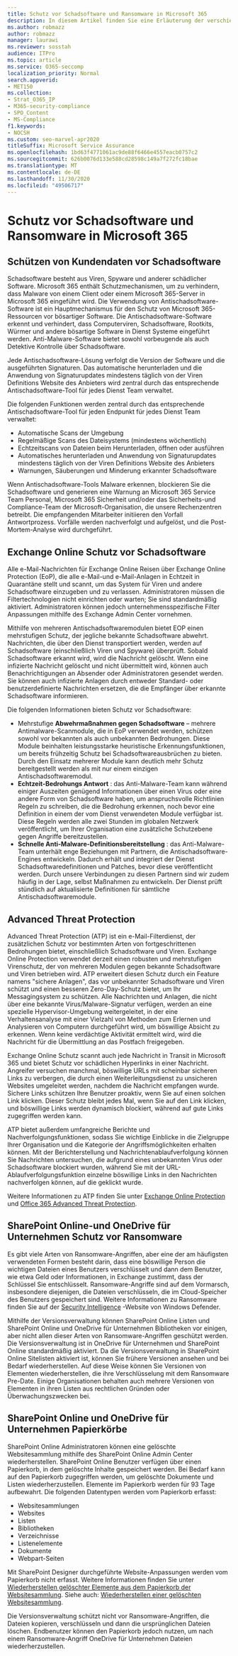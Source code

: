 ```yaml
---
title: Schutz vor Schadsoftware und Ransomware in Microsoft 365
description: In diesem Artikel finden Sie eine Erläuterung der verschiedenen Schadsoftware-und Ransomware-Schutzfunktionen in Microsoft 365.
ms.author: robmazz
author: robmazz
manager: laurawi
ms.reviewer: sosstah
audience: ITPro
ms.topic: article
ms.service: O365-seccomp
localization_priority: Normal
search.appverid:
- MET150
ms.collection:
- Strat_O365_IP
- M365-security-compliance
- SPO_Content
- MS-Compliance
f1.keywords:
- NOCSH
ms.custom: seo-marvel-apr2020
titleSuffix: Microsoft Service Assurance
ms.openlocfilehash: 1bd63f4771061ac9de88f6466e4557eacb0757c2
ms.sourcegitcommit: 626b0076d133e588cd28598c149a7f272fc18bae
ms.translationtype: MT
ms.contentlocale: de-DE
ms.lasthandoff: 11/30/2020
ms.locfileid: "49506717"
---
```

# <a name="malware-and-ransomware-protection-in-microsoft-365"></a>Schutz vor Schadsoftware und Ransomware in Microsoft 365

## <a name="protecting-customer-data-from-malware"></a>Schützen von Kundendaten vor Schadsoftware

Schadsoftware besteht aus Viren, Spyware und anderer schädlicher Software. Microsoft 365 enthält Schutzmechanismen, um zu verhindern, dass Malware von einem Client oder einem Microsoft 365-Server in Microsoft 365 eingeführt wird. Die Verwendung von Antischadsoftware-Software ist ein Hauptmechanismus für den Schutz von Microsoft 365-Ressourcen vor bösartiger Software. Die Antischadsoftware-Software erkennt und verhindert, dass Computerviren, Schadsoftware, Rootkits, Würmer und andere bösartige Software in Dienst Systeme eingeführt werden. Anti-Malware-Software bietet sowohl vorbeugende als auch Detektive Kontrolle über Schadsoftware.

Jede Antischadsoftware-Lösung verfolgt die Version der Software und die ausgeführten Signaturen. Das automatische herunterladen und die Anwendung von Signaturupdates mindestens täglich von der Viren Definitions Website des Anbieters wird zentral durch das entsprechende Antischadsoftware-Tool für jedes Dienst Team verwaltet.

Die folgenden Funktionen werden zentral durch das entsprechende Antischadsoftware-Tool für jeden Endpunkt für jedes Dienst Team verwaltet:

- Automatische Scans der Umgebung
- Regelmäßige Scans des Dateisystems (mindestens wöchentlich) 
- Echtzeitscans von Dateien beim Herunterladen, öffnen oder ausführen 
- Automatisches herunterladen und Anwendung von Signaturupdates mindestens täglich von der Viren Definitions Website des Anbieters
- Warnungen, Säuberungen und Minderung erkannter Schadsoftware

Wenn Antischadsoftware-Tools Malware erkennen, blockieren Sie die Schadsoftware und generieren eine Warnung an Microsoft 365 Service Team Personal, Microsoft 365 Sicherheit und/oder das Sicherheits-und Compliance-Team der Microsoft-Organisation, die unsere Rechenzentren betreibt. Die empfangenden Mitarbeiter initiieren den Vorfall Antwortprozess. Vorfälle werden nachverfolgt und aufgelöst, und die Post-Mortem-Analyse wird durchgeführt. 

## <a name="exchange-online-protection-against-malware"></a>Exchange Online Schutz vor Schadsoftware

Alle e-Mail-Nachrichten für Exchange Online Reisen über Exchange Online Protection (EoP), die alle e-Mail-und e-Mail-Anlagen in Echtzeit in Quarantäne stellt und scannt, um das System für Viren und andere Schadsoftware einzugeben und zu verlassen. Administratoren müssen die Filtertechnologien nicht einrichten oder warten; Sie sind standardmäßig aktiviert. Administratoren können jedoch unternehmensspezifische Filter Anpassungen mithilfe des Exchange Admin Center vornehmen.

Mithilfe von mehreren Antischadsoftwaremodulen bietet EOP einen mehrstufigen Schutz, der jegliche bekannte Schadsoftware abwehrt. Nachrichten, die über den Dienst transportiert werden, werden auf Schadsoftware (einschließlich Viren und Spyware) überprüft. Sobald Schadsoftware erkannt wird, wird die Nachricht gelöscht. Wenn eine infizierte Nachricht gelöscht und nicht übermittelt wird, können auch Benachrichtigungen an Absender oder Administratoren gesendet werden. Sie können auch infizierte Anlagen durch entweder Standard- oder benutzerdefinierte Nachrichten ersetzen, die die Empfänger über erkannte Schadsoftware informieren.

Die folgenden Informationen bieten Schutz vor Schadsoftware:

- Mehrstufige **Abwehrmaßnahmen gegen Schadsoftware** – mehrere Antimalware-Scanmodule, die in EoP verwendet werden, schützen sowohl vor bekannten als auch unbekannten Bedrohungen. Diese Module beinhalten leistungsstarke heuristische Erkennungsfunktionen, um bereits frühzeitig Schutz bei Schadsoftwareausbrüchen zu bieten. Durch den Einsatz mehrerer Module kann deutlich mehr Schutz bereitgestellt werden als mit nur einem einzigen Antischadsoftwaremodul.
- **Echtzeit-Bedrohungs Antwort** : das Anti-Malware-Team kann während einiger Auszeiten genügend Informationen über einen Virus oder eine andere Form von Schadsoftware haben, um anspruchsvolle Richtlinien Regeln zu schreiben, die die Bedrohung erkennen, noch bevor eine Definition in einem der vom Dienst verwendeten Module verfügbar ist. Diese Regeln werden alle zwei Stunden im globalen Netzwerk veröffentlicht, um Ihrer Organisation eine zusätzliche Schutzebene gegen Angriffe bereitzustellen.
- **Schnelle Anti-Malware-Definitionsbereitstellung** : das Anti-Malware-Team unterhält enge Beziehungen mit Partnern, die Antischadsoftware-Engines entwickeln. Dadurch erhält und integriert der Dienst Schadsoftwaredefinitionen und Patches, bevor diese veröffentlicht werden. Durch unsere Verbindungen zu diesen Partnern sind wir zudem häufig in der Lage, selbst Maßnahmen zu entwickeln. Der Dienst prüft stündlich auf aktualisierte Definitionen für sämtliche Antischadsoftwaremodule.

## <a name="advanced-threat-protection"></a>Advanced Threat Protection

Advanced Threat Protection (ATP) ist ein e-Mail-Filterdienst, der zusätzlichen Schutz vor bestimmten Arten von fortgeschrittenen Bedrohungen bietet, einschließlich Schadsoftware und Viren. Exchange Online Protection verwendet derzeit einen robusten und mehrstufigen Virenschutz, der von mehreren Modulen gegen bekannte Schadsoftware und Viren betrieben wird. ATP erweitert diesen Schutz durch ein Feature namens "sichere Anlagen", das vor unbekannter Schadsoftware und Viren schützt und einen besseren Zero-Day-Schutz bietet, um Ihr Messagingsystem zu schützen. Alle Nachrichten und Anlagen, die nicht über eine bekannte Virus/Malware-Signatur verfügen, werden an eine spezielle Hypervisor-Umgebung weitergeleitet, in der eine Verhaltensanalyse mit einer Vielzahl von Methoden zum Erlernen und Analysieren von Computern durchgeführt wird, um böswillige Absicht zu erkennen. Wenn keine verdächtige Aktivität ermittelt wird, wird die Nachricht für die Übermittlung an das Postfach freigegeben.

Exchange Online Schutz scannt auch jede Nachricht in Transit in Microsoft 365 und bietet Schutz vor schädlichen Hyperlinks in einer Nachricht. Angreifer versuchen manchmal, böswillige URLs mit scheinbar sicheren Links zu verbergen, die durch einen Weiterleitungsdienst zu unsicheren Websites umgeleitet werden, nachdem die Nachricht empfangen wurde. Sichere Links schützen Ihre Benutzer proaktiv, wenn Sie auf einen solchen Link klicken. Dieser Schutz bleibt jedes Mal, wenn Sie auf den Link klicken, und böswillige Links werden dynamisch blockiert, während auf gute Links zugegriffen werden kann.

ATP bietet außerdem umfangreiche Berichte und Nachverfolgungsfunktionen, sodass Sie wichtige Einblicke in die Zielgruppe Ihrer Organisation und die Kategorie der Angriffsmöglichkeiten erhalten können. Mit der Berichterstellung und Nachrichtenablaufverfolgung können Sie Nachrichten untersuchen, die aufgrund eines unbekannten Virus oder Schadsoftware blockiert wurden, während Sie mit der URL-Ablaufverfolgungsfunktion einzelne böswillige Links in den Nachrichten nachverfolgen können, auf die geklickt wurde. 

Weitere Informationen zu ATP finden Sie unter [Exchange Online Protection](https://docs.microsoft.com/Office365/SecurityCompliance/eop/exchange-online-protection-overview) und [Office 365 Advanced Threat Protection](https://docs.microsoft.com/microsoft-365/security/office-365-security/office-365-atp).

## <a name="sharepoint-online-and-onedrive-for-business-protection-against-ransomware"></a>SharePoint Online-und OneDrive für Unternehmen Schutz vor Ransomware

Es gibt viele Arten von Ransomware-Angriffen, aber eine der am häufigsten verwendeten Formen besteht darin, dass eine böswillige Person die wichtigen Dateien eines Benutzers verschlüsselt und dann dem Benutzer, wie etwa Geld oder Informationen, in Exchange zustimmt, dass der Schlüssel Sie entschlüsselt. Ransomware-Angriffe sind auf dem Vormarsch, insbesondere diejenigen, die Dateien verschlüsseln, die im Cloud-Speicher des Benutzers gespeichert sind. Weitere Informationen zu Ransomware finden Sie auf der [Security Intelligence](https://www.microsoft.com/wdsi) -Website von Windows Defender.

Mithilfe der Versionsverwaltung können SharePoint Online Listen und SharePoint Online und OneDrive für Unternehmen Bibliotheken vor einigen, aber nicht allen dieser Arten von Ransomware-Angriffen geschützt werden. Die Versionsverwaltung ist in OneDrive für Unternehmen und SharePoint Online standardmäßig aktiviert. Da die Versionsverwaltung in SharePoint Online Sitelisten aktiviert ist, können Sie frühere Versionen ansehen und bei Bedarf wiederherstellen. Auf diese Weise können Sie Versionen von Elementen wiederherstellen, die ihre Verschlüsselung mit dem Ransomware Pre-Date. Einige Organisationen behalten auch mehrere Versionen von Elementen in ihren Listen aus rechtlichen Gründen oder Überwachungszwecken bei.

## <a name="sharepoint-online-and-onedrive-for-business-recycle-bins"></a>SharePoint Online und OneDrive für Unternehmen Papierkörbe

SharePoint Online Administratoren können eine gelöschte Websitesammlung mithilfe des SharePoint Online Admin Center wiederherstellen. SharePoint Online Benutzer verfügen über einen Papierkorb, in dem gelöschte Inhalte gespeichert werden. Bei Bedarf kann auf den Papierkorb zugegriffen werden, um gelöschte Dokumente und Listen wiederherzustellen. Elemente im Papierkorb werden für 93 Tage aufbewahrt. Die folgenden Datentypen werden vom Papierkorb erfasst:

- Websitesammlungen
- Websites
- Listen
- Bibliotheken
- Verzeichnisse
- Listenelemente
- Dokumente
- Webpart-Seiten

Mit SharePoint Designer durchgeführte Website-Anpassungen werden vom Papierkorb nicht erfasst. Weitere Informationen finden Sie unter [Wiederherstellen gelöschter Elemente aus dem Papierkorb der Websitesammlung](https://support.microsoft.com/office/restore-deleted-items-from-the-site-collection-recycle-bin-5fa924ee-16d7-487b-9a0a-021b9062d14b). Siehe auch: [Wiederherstellen einer gelöschten Websitesammlung](https://docs.microsoft.com/sharepoint/restore-deleted-site-collection).

Die Versionsverwaltung schützt nicht vor Ransomware-Angriffen, die Dateien kopieren, verschlüsseln und dann die ursprünglichen Dateien löschen. Endbenutzer können den Papierkorb jedoch nutzen, um nach einem Ransomware-Angriff OneDrive für Unternehmen Dateien wiederherzustellen.
